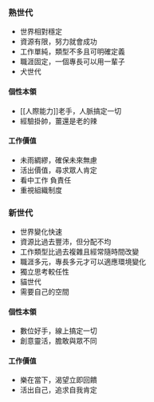 ### 熟世代
- 世界相對穩定
- 資源有限，努力就會成功
- 工作單純，類型不多且可明確定義
- 職涯固定，一個專長可以用一輩子
- 犬世代
#### 個性本領
- [[人際能力]]老手，人脈搞定一切 
- 經驗掛帥，薑還是老的辣
#### 工作價值
- 未雨綢繆，確保未來無慮
- 活出價值，尋求眾人肯定
- 看中工作 負責任
- 重視組織制度
### 新世代
- 世界變化快速
- 資源比過去豐沛，但分配不均
- 工作類型比過去複雜且經常隨時間改變
- 職涯多元，專長多元才可以適應環境變化
- 獨立思考較任性
- 貓世代
- 需要自己的空間
#### 個性本領
- 數位好手，線上搞定一切
- 創意靈活，膽敢與眾不同
#### 工作價值
- 樂在當下，渴望立即回饋
- 活出自己，追求自我肯定
